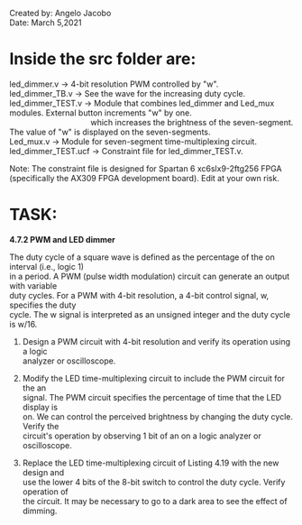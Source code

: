 Created by: Angelo Jacobo  
Date: March 5,2021  

# Inside the src folder are:  
led_dimmer.v -> 4-bit resolution PWM controlled by "w".  
led_dimmer_TB.v -> See the wave for the increasing duty cycle.   
led_dimmer_TEST.v -> Module that combines led_dimmer and Led_mux modules. External button increments "w" by one.  
&emsp;&emsp;&emsp;&emsp;&emsp;&emsp;&emsp;&emsp;&emsp;&emsp; which increases the brightness of the seven-segment. The value of "w" is displayed on the seven-segments.     
Led_mux.v -> Module for seven-segment time-multiplexing circuit.  
led_dimmer_TEST.ucf -> Constraint file for led_dimmer_TEST.v.  


Note: The constraint file is designed for Spartan 6 xc6slx9-2ftg256 FPGA (specifically the AX309 FPGA development board). Edit at your own risk.  


# TASK:  
**4.7.2 PWM and LED dimmer** 

The duty cycle of a square wave is defined as the percentage of the on interval (i.e., logic 1)  
in a period. A PWM (pulse width modulation) circuit can generate an output with variable  
duty cycles. For a PWM with 4-bit resolution, a 4-bit control signal, w, specifies the duty  
cycle. The w signal is interpreted as an unsigned integer and the duty cycle is w/16.  

1. Design a PWM circuit with 4-bit resolution and verify its operation using a logic  
analyzer or oscilloscope.  

2. Modify the LED time-multiplexing circuit to include the PWM circuit for the an  
signal. The PWM circuit specifies the percentage of time that the LED display is  
on. We can control the perceived brightness by changing the duty cycle. Verify the  
circuit's operation by observing 1 bit of an on a logic analyzer or oscilloscope.  

3. Replace the LED time-multiplexing circuit of Listing 4.19 with the new design and  
use the lower 4 bits of the 8-bit switch to control the duty cycle. Verify operation of  
the circuit. It may be necessary to go to a dark area to see the effect of dimming.   
